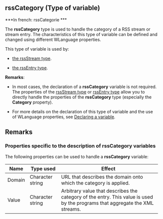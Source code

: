 
## rssCategory (Type of variable)

***In french: rssCategorie ***
				



<a name="XUse"></a>
<a name="Use"></a>
<a name="description"></a>
The **rssCategory** type is used to handle the category of a RSS stream or stream entry. The characteristics of this type of variable can be defined and changed using different WLanguage properties.

This type of variable is used by:

- [the rssStream type](../WDLang5/1000017795.md).

- [the rssEntry type](../WDLang5/1000017792.md).




**Remarks**:

- In most cases, the declaration of a **rssCategory** variable is not required. The properties of the [rssStream type](../WDLang5/1000017795.md) or [rssEntry type](../WDLang5/1000017792.md) allow you to directly handle the properties of the **rssCategory** type (especially the **Category** property).

- For more details on the declaration of this type of variable and the use of WLanguage properties, see [Declaring a variable](../Motscles/1514032.md).





<a name="XSYNTAX"></a>


<a name="NOTE0"></a>
<a name="NOTE0_1"></a>

## Remarks




### Properties specific to the description of rssCategory variables
<a name="properties_specific_the_description_rsscategory_variables_ELTPARAGRAPHE000065"></a>

The following properties can be used to handle a **rssCategory** variable:

| Name | Type used | Effect |
| --- | --- | --- |
| Domain | Character string | URL that describes the domain onto which the category is applied. |
| Value | Character string | Arbitrary value that describes the category of the entry. This value is used by the programs that aggregate the XML streams. |




